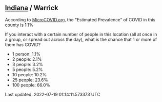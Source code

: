 
## [Indiana](/united-states/indiana) / Warrick

According to [MicroCOVID.org](http://microcovid.org),
the "Estimated Prevalence" of COVID in this county is 1.1%

If you interact with a certain number of people in this location
(all at once in a group, or spread out across the day), what is the chance that
1 or more of them has COVID?

- 1 person: 1.1%
- 2 people: 2.1%
- 3 people: 3.2%
- 5 people: 5.2%
- 10 people: 10.2%
- 25 people: 23.6%
- 100 people: 66.0%

Last updated: 2022-07-19 01:14:11.573373 UTC
